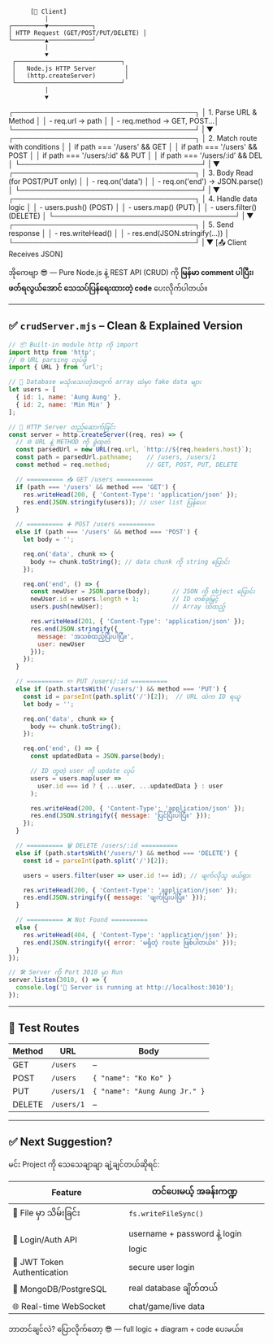           [🧍 Client]
              |
    ┌─────────▼────────────┐
    │ HTTP Request (GET/POST/PUT/DELETE) │
    └─────────▲────────────┘
              |
              ▼
     ┌─────────────────────────────┐
     │   Node.js HTTP Server        │
     │   (http.createServer)        │
     └─────────────────────────────┘
              |
              ▼
 ┌────────────────────────────────────┐
 │    1. Parse URL & Method           │
 │        - req.url → path            │
 │        - req.method → GET, POST...│
 └────────────────────────────────────┘
              |
              ▼
 ┌────────────────────────────────────┐
 │ 2. Match route with conditions     │
 │    if path === '/users' && GET     │
 │    if path === '/users' && POST    │
 │    if path === '/users/:id' && PUT │
 │    if path === '/users/:id' && DEL │
 └────────────────────────────────────┘
              |
              ▼
 ┌────────────────────────────────────┐
 │ 3. Body Read (for POST/PUT only)   │
 │    - req.on('data')                │
 │    - req.on('end') → JSON.parse()  │
 └────────────────────────────────────┘
              |
              ▼
 ┌────────────────────────────────────┐
 │ 4. Handle data logic               │
 │    - users.push() (POST)           │
 │    - users.map() (PUT)             │
 │    - users.filter() (DELETE)       │
 └────────────────────────────────────┘
              |
              ▼
 ┌────────────────────────────────────┐
 │ 5. Send response                   │
 │    - res.writeHead()               │
 │    - res.end(JSON.stringify(...))  │
 └────────────────────────────────────┘
              |
              ▼
         [📤 Client Receives JSON]




အိုကေဗျာ 😎 — Pure Node.js နဲ့ REST API (CRUD) ကို **မြန်မာ comment ပါပြီး၊ ဖတ်ရလွယ်အောင် သေသပ်ပြန်ရေးထားတဲ့ code** ပေးလိုက်ပါတယ်။

---

## ✅ `crudServer.mjs` – Clean & Explained Version

```js
// 📦 Built-in module http ကို import
import http from 'http';
// 🌐 URL parsing လုပ်ဖို့
import { URL } from 'url';

// 🧾 Database မသုံးသေးတဲ့အတွက် array ထဲမှာ fake data များ
let users = [
  { id: 1, name: 'Aung Aung' },
  { id: 2, name: 'Min Min' }
];

// 🚀 HTTP Server တည်ဆောက်ခြင်း
const server = http.createServer((req, res) => {
  // 🌐 URL နဲ့ METHOD ကို ခွဲထုတ်
  const parsedUrl = new URL(req.url, `http://${req.headers.host}`);
  const path = parsedUrl.pathname;    // /users, /users/1
  const method = req.method;          // GET, POST, PUT, DELETE

  // ========== 📥 GET /users ==========
  if (path === '/users' && method === 'GET') {
    res.writeHead(200, { 'Content-Type': 'application/json' });
    res.end(JSON.stringify(users)); // user list ပြန်ပေး
  }

  // ========== ➕ POST /users ==========
  else if (path === '/users' && method === 'POST') {
    let body = '';

    req.on('data', chunk => {
      body += chunk.toString(); // data chunk ကို string ပြောင်း
    });

    req.on('end', () => {
      const newUser = JSON.parse(body);      // JSON ကို object ပြောင်း
      newUser.id = users.length + 1;         // ID တစ်ခုမြှင့်
      users.push(newUser);                   // Array ထဲထည့်

      res.writeHead(201, { 'Content-Type': 'application/json' });
      res.end(JSON.stringify({
        message: 'အသစ်ထည့်ပြီးပါပြီ။',
        user: newUser
      }));
    });
  }

  // ========== ✏️ PUT /users/:id ==========
  else if (path.startsWith('/users/') && method === 'PUT') {
    const id = parseInt(path.split('/')[2]);  // URL ထဲက ID ရယူ
    let body = '';

    req.on('data', chunk => {
      body += chunk.toString();
    });

    req.on('end', () => {
      const updatedData = JSON.parse(body);

      // ID တူတဲ့ user ကို update လုပ်
      users = users.map(user =>
        user.id === id ? { ...user, ...updatedData } : user
      );

      res.writeHead(200, { 'Content-Type': 'application/json' });
      res.end(JSON.stringify({ message: 'ပြင်ပြီးပါပြီ။' }));
    });
  }

  // ========== 🗑️ DELETE /users/:id ==========
  else if (path.startsWith('/users/') && method === 'DELETE') {
    const id = parseInt(path.split('/')[2]);

    users = users.filter(user => user.id !== id); // ဖျက်လိုသူ ဖယ်ရှား

    res.writeHead(200, { 'Content-Type': 'application/json' });
    res.end(JSON.stringify({ message: 'ဖျက်ပြီးပါပြီ။' }));
  }

  // ========== ❌ Not Found ==========
  else {
    res.writeHead(404, { 'Content-Type': 'application/json' });
    res.end(JSON.stringify({ error: 'မရှိတဲ့ route ဖြစ်ပါတယ်။' }));
  }
});

// 🛠️ Server ကို Port 3010 မှာ Run
server.listen(3010, () => {
  console.log('🚀 Server is running at http://localhost:3010');
});
```

---

## 🧪 Test Routes

| Method | URL | Body |
|--------|-----|------|
| GET    | `/users`         | – |
| POST   | `/users`         | `{ "name": "Ko Ko" }` |
| PUT    | `/users/1`       | `{ "name": "Aung Aung Jr." }` |
| DELETE | `/users/1`       | – |

---

## ✅ Next Suggestion?

မင်း Project ကို သေသေချာချာ ချဲ့ချင်တယ်ဆိုရင်:

| Feature | တင်ပေးမယ့် အခန်းကဏ္ဍ |
|---------|-----------------------|
| 📁 File မှာ သိမ်းခြင်း | `fs.writeFileSync()` |
| 🔐 Login/Auth API | username + password နဲ့ login logic |
| 🧠 JWT Token Authentication | secure user login |
| 💾 MongoDB/PostgreSQL | real database ချိတ်တယ် |
| 🌐 Real-time WebSocket | chat/game/live data |

ဘာတင်ချင်လဲ? ပြောလိုက်တော့ 😎 — full logic + diagram + code ပေးမယ်။